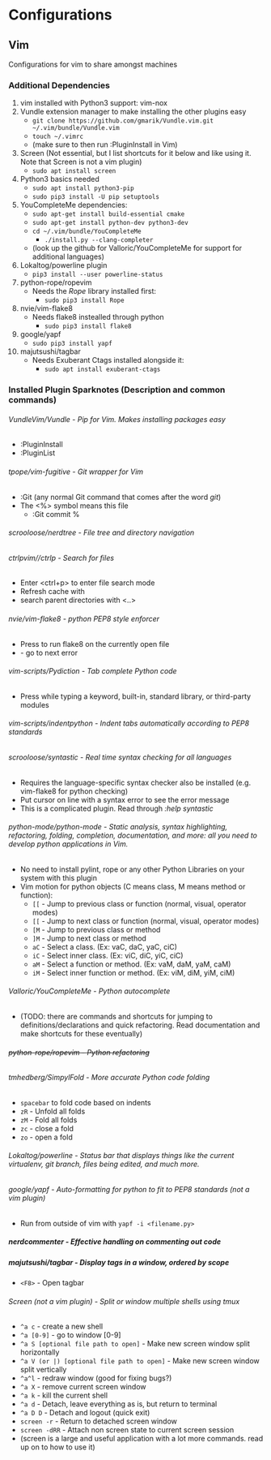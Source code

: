 # Configurations

## Vim
Configurations for vim to share amongst machines
### Additional Dependencies
1. vim installed with Python3 support: vim-nox
2. Vundle extension manager to make installing the other plugins easy
    - `git clone https://github.com/gmarik/Vundle.vim.git ~/.vim/bundle/Vundle.vim`
    - `touch ~/.vimrc`
    - (make sure to then run :PluginInstall in Vim)
3. Screen (Not essential, but I list shortcuts for it below and like using it. Note that Screen is not a vim plugin)
    - `sudo apt install screen`
4. Python3 basics needed
    - `sudo apt install python3-pip`
    - `sudo pip3 install -U pip setuptools`
5. YouCompleteMe dependencies:
    - `sudo apt-get install build-essential cmake`
    - `sudo apt-get install python-dev python3-dev`
    - `cd ~/.vim/bundle/YouCompleteMe`
        - `./install.py --clang-completer`
    - (look up the github for Valloric/YouCompleteMe for support for additional languages)
6. Lokaltog/powerline plugin
    - `pip3 install --user powerline-status`
7. python-rope/ropevim 
    - Needs the *Rope* library installed first:
        - `sudo pip3 install Rope`
8. nvie/vim-flake8
    - Needs flake8 instealled through python
        - `sudo pip3 install flake8`
9. google/yapf
    - `sudo pip3 install yapf`
10. majutsushi/tagbar
    - Needs Exuberant Ctags installed alongside it:
        - `sudo apt install exuberant-ctags`
    
### Installed Plugin Sparknotes (Description and common commands)
###### VundleVim/Vundle - Pip for Vim. Makes installing packages easy
- :PluginInstall
- :PluginList
###### tpope/vim-fugitive - Git wrapper for Vim
- :Git (any normal Git command that comes after the word *git*)
- The <%> symbol means this file
    - :Git commit %
###### scrooloose/nerdtree - File tree and directory navigation
###### ctrlpvim//ctrlp - Search for files
- Enter <ctrl+p> to enter file search mode
- Refresh cache with <F5>
- search parent directories with <..>
###### nvie/vim-flake8 - python PEP8 style enforcer
- Press <F7> to run flake8 on the currently open file
- <Enter> - go to next error
###### vim-scripts/Pydiction - Tab complete Python code
- Press <tab> while typing a keyword, built-in, standard library, or third-party modules
###### vim-scripts/indentpython - Indent tabs automatically according to PEP8 standards
###### scrooloose/syntastic - Real time syntax checking for all languages
- Requires the language-specific syntax checker also be installed (e.g. vim-flake8 for python checking)
- Put cursor on line with a syntax error to see the error message
- This is a complicated plugin. Read through *:help syntastic*
###### python-mode/python-mode - Static analysis, syntax highlighting, refactoring, folding, completion, documentation, and more: all you need to develop python applications in Vim.
- No need to install pylint, rope or any other Python Libraries on your system with this plugin
- Vim motion for python objects (C means class, M means method or function):
    - `[[` - Jump to previous class or function (normal, visual, operator modes)
    - `[[` - Jump to next class or function (normal, visual, operator modes)
    - `[M` - Jump to previous class or method
    - `]M` - Jump to next class or method
    - `aC` - Select a class. (Ex: vaC, daC, yaC, ciC)
    - `iC` - Select inner class. (Ex: viC, diC, yiC, ciC)
    - `aM` - Select a function or method. (Ex: vaM, daM, yaM, caM)
    - `iM` - Select inner function or method. (Ex: viM, diM, yiM, ciM)
###### Valloric/YouCompleteMe - Python autocomplete
- (TODO: there are commands and shortcuts for jumping to definitions/declarations and quick refactoring. Read documentation and make shortcuts for these eventually)
###### ~~python-rope/ropevim - Python refactoring~~
###### tmhedberg/SimpylFold - More accurate Python code folding
- `spacebar` to fold code based on indents  
- `zR` - Unfold all folds
- `zM` - Fold all folds
- `zc` - close a fold
- `zo` - open a fold
###### Lokaltog/powerline - Status bar that displays things like the current virtualenv, git branch, files being edited, and much more.
###### google/yapf - Auto-formatting for python to fit to PEP8 standards (not a vim plugin)
- Run from outside of vim with `yapf -i <filename.py>`
##### nerdcommenter - Effective handling on commenting out code
##### majutsushi/tagbar - Display tags in a window, ordered by scope
- `<F8>` - Open tagbar
###### Screen (not a vim plugin) - Split or window multiple shells using tmux
- `^a c` - create a new shell
- `^a [0-9]` - go to window [0-9]
- `^a S [optional file path to open]` - Make new screen window split horizontally 
- `^a V (or |) [optional file path to open]` - Make new screen window split vertically 
- `^a^l` - redraw window (good for fixing bugs?)
- `^a X` - remove current screen window
- `^a k` - kill the current shell
- `^a d` - Detach, leave everything as is, but return to terminal
- `^a D D` - Detach and logout (quick exit)
- `screen -r` - Return to detached screen window
- `screen -dRR` - Attach non screen state to current screen session
- (screen is a large and useful application with a lot more commands. read up on to how to use it)

